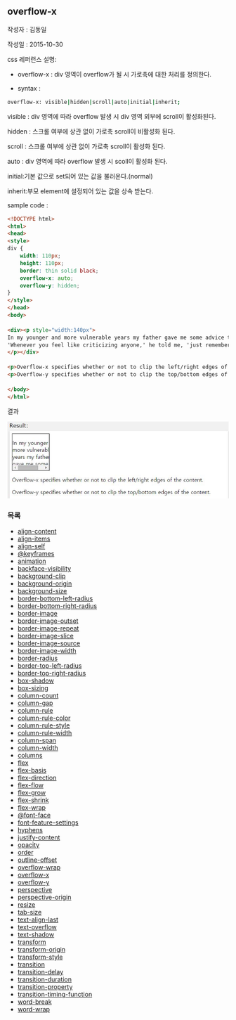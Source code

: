 ## overflow-x

작성자 : 김동일

작성일 : 2015-10-30

css 레퍼런스 설명:
 - overflow-x : div 영역이 overflow가 될 시 가로축에 대한 처리를 정의한다.

 - syntax :
```sh
overflow-x: visible|hidden|scroll|auto|initial|inherit;
```

visible : div 영역에 따라 overflow 발생 시 div 영역 외부에 scroll이 활성화된다.

hidden : 스크롤 여부에 상관 없이 가로축 scroll이 비활성화 된다.

scroll : 스크롤 여부에 상관 없이 가로축 scroll이 활성화 된다.

auto : div 영역에 따라 overflow 발생 시 scoll이 활성화 된다.

initial:기본 값으로 set되어 있는 값을 불러온다.(normal)

inherit:부모 element에 설정되어 있는 값을 상속 받는다.

sample code :
```html
<!DOCTYPE html>
<html>
<head>
<style>
div {
    width: 110px;
    height: 110px;
    border: thin solid black;
    overflow-x: auto;
    overflow-y: hidden;
}
</style>
</head>
<body>

<div><p style="width:140px">
In my younger and more vulnerable years my father gave me some advice that I've been turning over in my mind ever since.
'Whenever you feel like criticizing anyone,' he told me, 'just remember that all the people in this world haven't had the advantages that you've had.'
</p></div>

<p>Overflow-x specifies whether or not to clip the left/right edges of the content.</p>
<p>Overflow-y specifies whether or not to clip the top/bottom edges of the content.</p>

</body>
</html>

```

결과

![overflow-x](../images/overflow-x.jpg)


### 목록
* [align-content](align-content.md)
* [align-items](align-items.md)
* [align-self](align-self.md)
* [@keyframes](@keyframes.md)
* [animation](animation.md)
* [backface-visibility](backface-visibility.md)
* [background-clip](background-clip.md)
* [background-origin](background-origin.md)
* [background-size](background-size.md)
* [border-bottom-left-radius](border-bottom-left-radius.md)
* [border-bottom-right-radius](border-bottom-right-radius.md)
* [border-image](border-image.md)
* [border-image-outset](border-image-outset.md)
* [border-image-repeat](border-image-repeat.md)
* [border-image-slice](border-image-slice.md)
* [border-image-source](border-image-source.md)
* [border-image-width](border-image-width.md)
* [border-radius](border-radius.md)
* [border-top-left-radius](border-top-left-radius.md)
* [border-top-right-radius](border-top-right-radius.md)
* [box-shadow](box-shadow.md)
* [box-sizing](box-sizing.md)
* [column-count](column-count.md)
* [column-gap](column-gap.md)
* [column-rule](column-rule.md)
* [column-rule-color](column-rule-color.md)
* [column-rule-style](column-rule-style.md)
* [column-rule-width](column-rule-width.md)
* [column-span](column-span.md)
* [column-width](column-width.md)
* [columns](columns.md)
* [flex](flex.md)
* [flex-basis](flex-basis.md)
* [flex-direction](flex-direction.md)
* [flex-flow](flex-flow.md)
* [flex-grow](flex-grow.md)
* [flex-shrink](flex-shrink.md)
* [flex-wrap](flex-wrap.md)
* [@font-face](@font-face.md)
* [font-feature-settings](font-feature-settings.md)
* [hyphens](hyphens.md)
* [justify-content](justify-content.md)
* [opacity](opacity.md)
* [order](order.md)
* [outline-offset](outline-offset.md)
* [overflow-wrap](overflow-wrap.md)
* [overflow-x](overflow-x.md)
* [overflow-y](overflow-y.md)
* [perspective](perspective.md)
* [perspective-origin](perspective-origin.md)
* [resize](resize.md)
* [tab-size](tab-size.md)
* [text-align-last](text-align-last.md)
* [text-overflow](text-overflow.md)
* [text-shadow](text-shadow.md)
* [transform](transform.md)
* [transform-origin](transform-origin.md)
* [transform-style](transform-style.md)
* [transition](transition.md)
* [transition-delay](transition-delay.md)
* [transition-duration](transition-duration.md)
* [transition-property](transition-property.md)
* [transition-timing-function](transition-timing-function.md)
* [word-break](word-break.md)
* [word-wrap](word-wrap.md)
